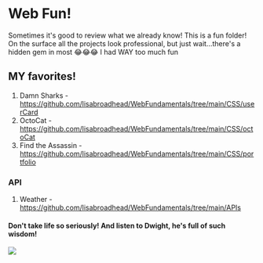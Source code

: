 # Web Fun!

Sometimes it's good to review what we already know! This is a fun folder! On the surface all the projects look professional, but just wait...there's a hidden gem in most 😂😂😂 I had WAY too much fun

## MY favorites!
1. Damn Sharks - https://github.com/lisabroadhead/WebFundamentals/tree/main/CSS/userCard
2. OctoCat - https://github.com/lisabroadhead/WebFundamentals/tree/main/CSS/octoCat
3. Find the Assassin - https://github.com/lisabroadhead/WebFundamentals/tree/main/CSS/portfolio


### API
1. Weather - https://github.com/lisabroadhead/WebFundamentals/tree/main/APIs

#### Don't take life so seriously! And listen to Dwight, he's full of such wisdom!
![](https://github.com/lisabroadhead/WebFun-Coding-Dojo/blob/main/1dzh.jpeg) 

